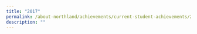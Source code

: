 ```yaml
---
title: "2017"
permalink: /about-northland/achievements/current-student-achievements/2017/
description: ""
---
```

